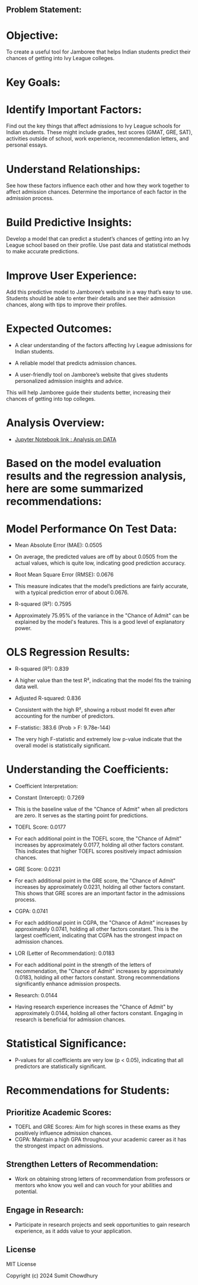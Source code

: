 ## Problem Statement:

# Objective:

To create a useful tool for Jamboree that helps Indian students predict their chances of getting into Ivy League colleges.

# Key Goals:

# Identify Important Factors:

Find out the key things that affect admissions to Ivy League schools for Indian students. These might include grades, test scores (GMAT, GRE, SAT), activities outside of school, work experience, recommendation letters, and personal essays.

# Understand Relationships:

See how these factors influence each other and how they work together to affect admission chances. Determine the importance of each factor in the admission process.

# Build Predictive Insights:

Develop a model that can predict a student’s chances of getting into an Ivy League school based on their profile. Use past data and statistical methods to make accurate predictions.

# Improve User Experience:

Add this predictive model to Jamboree’s website in a way that’s easy to use. Students should be able to enter their details and see their admission chances, along with tips to improve their profiles.

# Expected Outcomes:

* A clear understanding of the factors affecting Ivy League admissions for Indian students.

* A reliable model that predicts admission chances.


* A user-friendly tool on Jamboree’s website that gives students personalized admission insights and advice.


This will help Jamboree guide their students better, increasing their chances of getting into top colleges.

# Analysis Overview:
- [Jupyter Notebook link : Analysis on DATA](Jamboree_Case_Study.ipynb)

# Based on the model evaluation results and the regression analysis, here are some summarized recommendations:

# Model Performance On Test Data:

* Mean Absolute Error (MAE): 0.0505



* On average, the predicted values are off by about 0.0505 from the actual values, which is quite low, indicating good prediction accuracy.


* Root Mean Square Error (RMSE): 0.0676


* This measure indicates that the model’s predictions are fairly accurate, with a typical prediction error of about 0.0676.


* R-squared (R²): 0.7595


* Approximately 75.95% of the variance in the "Chance of Admit" can be explained by the model's features. This is a good level of explanatory power.

# OLS Regression Results:
* R-squared (R²): 0.839

* A higher value than the test R², indicating that the model fits the training data well.
* Adjusted R-squared: 0.836
* Consistent with the high R², showing a robust model fit even after accounting for the number of predictors.
* F-statistic: 383.6 (Prob > F: 9.78e-144)
* The very high F-statistic and extremely low p-value indicate that the overall model is statistically significant.

# Understanding the Coefficients:

* Coefficient Interpretation:

* Constant (Intercept): 0.7269

* This is the baseline value of the "Chance of Admit" when all predictors are zero. It serves as the starting point for predictions.
* TOEFL Score: 0.0177

* For each additional point in the TOEFL score, the "Chance of Admit" increases by approximately 0.0177, holding all other factors constant. This indicates that higher TOEFL scores positively impact admission chances.
* GRE Score: 0.0231

* For each additional point in the GRE score, the "Chance of Admit" increases by approximately 0.0231, holding all other factors constant. This shows that GRE scores are an important factor in the admissions process.
* CGPA: 0.0741

* For each additional point in CGPA, the "Chance of Admit" increases by approximately 0.0741, holding all other factors constant. This is the largest coefficient, indicating that CGPA has the strongest impact on admission chances.
* LOR (Letter of Recommendation): 0.0183

* For each additional point in the strength of the letters of recommendation, the "Chance of Admit" increases by approximately 0.0183, holding all other factors constant. Strong recommendations significantly enhance admission prospects.

* Research: 0.0144

* Having research experience increases the "Chance of Admit" by approximately 0.0144, holding all other factors constant. Engaging in research is beneficial for admission chances.

# Statistical Significance:
* P-values for all coefficients are very low (p < 0.05), indicating that all predictors are statistically significant.

# Recommendations for Students:

## Prioritize Academic Scores:

* TOEFL and GRE Scores: Aim for high scores in these exams as they positively 
influence admission chances.
* CGPA: Maintain a high GPA throughout your academic career as it has the strongest impact on admissions.
## Strengthen Letters of Recommendation:

* Work on obtaining strong letters of recommendation from professors or mentors who know you well and can vouch for your abilities and potential.
## Engage in Research:

* Participate in research projects and seek opportunities to gain research experience, as it adds value to your application.

## License
MIT License

Copyright (c) 2024 Sumit Chowdhury
